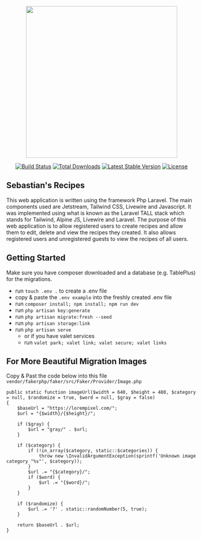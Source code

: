 <p align="center"><a href="https://laravel.com" target="_blank"><img src="https://raw.githubusercontent.com/laravel/art/master/logo-lockup/5%20SVG/2%20CMYK/1%20Full%20Color/laravel-logolockup-cmyk-red.svg" width="400"></a></p>

<p align="center">
<a href="https://travis-ci.org/laravel/framework"><img src="https://travis-ci.org/laravel/framework.svg" alt="Build Status"></a>
<a href="https://packagist.org/packages/laravel/framework"><img src="https://img.shields.io/packagist/dt/laravel/framework" alt="Total Downloads"></a>
<a href="https://packagist.org/packages/laravel/framework"><img src="https://img.shields.io/packagist/v/laravel/framework" alt="Latest Stable Version"></a>
<a href="https://packagist.org/packages/laravel/framework"><img src="https://img.shields.io/packagist/l/laravel/framework" alt="License"></a>
</p>

## Sebastian's Recipes

This web application is written using the framework Php Laravel. The main components used are Jetstream, Tailwind CSS, Livewire and Javascript. It was implemented using what is known as the Laravel TALL stack which stands for Tailwind, Alpine JS, Livewire and Laravel. The purpose of this web application is to allow registered users to create recipes and allow them to edit, delete and view the recipes they created. It also allows registered users and unregistered guests to view the recipes of all users. 

## Getting Started

Make sure you have composer downloaded and a database (e.g. TablePlus) for the migrations. 

* run `touch .env .` to create a .env file
* copy & paste the `.env example` into the freshly created .env file
* run `composer install; npm install; npm run dev`
* run `php artisan key:generate`
* run `php artisan migrate:fresh --seed`
* run `php artisan storage:link`
* run `php artisan serve`
  * or if you have valet services
  * run `valet park; valet link; valet secure; valet links`
  
## For More Beautiful Migration Images

Copy & Past the code below into this file `vendor/fakerphp/faker/src/Faker/Provider/Image.php`


    public static function imageUrl($width = 640, $height = 480, $category = null, $randomize = true, $word = null, $gray = false)
    {
        $baseUrl = "https://lorempixel.com/";
        $url = "{$width}/{$height}/";

        if ($gray) {
            $url = "gray/" . $url;
        }

        if ($category) {
            if (!in_array($category, static::$categories)) {
                throw new \InvalidArgumentException(sprintf('Unknown image category "%s"', $category));
            }
            $url .= "{$category}/";
            if ($word) {
                $url .= "{$word}/";
            }
        }

        if ($randomize) {
            $url .= '?' . static::randomNumber(5, true);
        }

        return $baseUrl . $url;
    }

